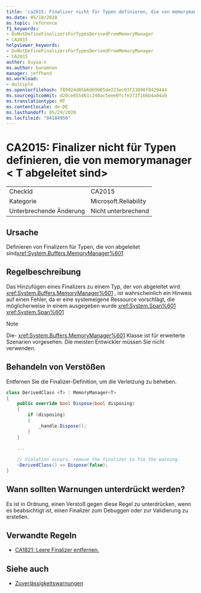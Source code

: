 ```yaml
---
title: 'ca2015: Finalizer nicht für Typen definieren, die von memorymanager abgeleitet sind<T>'
ms.date: 05/18/2020
ms.topic: reference
f1_keywords:
- DoNotDefineFinalizersForTypesDerivedFromMemoryManager
- CA2015
helpviewer_keywords:
- DoNotDefineFinalizersForTypesDerivedFromMemoryManager
- CA2015
author: buyaa-n
ms.author: bunamnan
manager: jeffhand
ms.workload:
- multiple
ms.openlocfilehash: f89924d85b6d69005de223ec03f23898f8429444
ms.sourcegitcommit: d20ce855461c240ac5eee0fcfe373f166b4a04a9
ms.translationtype: MT
ms.contentlocale: de-DE
ms.lasthandoff: 05/29/2020
ms.locfileid: "84184956"
---
```

# <a name="ca2015-do-not-define-finalizers-for-types-derived-from-memorymanagerlttgt"></a>CA2015: Finalizer nicht für Typen definieren, die von memorymanager &lt; T abgeleitet sind&gt;

|||
|-|-|
|CheckId|CA2015|
|Kategorie|Microsoft.Reliability|
|Unterbrechende Änderung|Nicht unterbrechend|

## <a name="cause"></a>Ursache

Definieren von Finalizern für Typen, die von abgeleitet sind<xref:System.Buffers.MemoryManager%601>

## <a name="rule-description"></a>Regelbeschreibung

Das Hinzufügen eines Finalizers zu einem Typ, der von abgeleitet wird <xref:System.Buffers.MemoryManager%601> , ist wahrscheinlich ein Hinweis auf einen Fehler, da er eine systemeigene Ressource vorschlägt, die möglicherweise in einem ausgegeben wurde <xref:System.Span%601> <xref:System.Span%601>

> [!NOTE]
> Die- <xref:System.Buffers.MemoryManager%601> Klasse ist für erweiterte Szenarien vorgesehen. Die meisten Entwickler müssen Sie nicht verwenden.

## <a name="how-to-fix-violations"></a>Behandeln von Verstößen

Entfernen Sie die Finalizer-Definition, um die Verletzung zu beheben.

```csharp
class DerivedClass <T> : MemoryManager<T>
{
    public override bool Dispose(bool disposing)
    {
        if (disposing)
        {
            _handle.Dispose();
        }
    }
    
    ...
    
    // Violation occurs, remove the finalizer to fix the warning.
    ~DerivedClass() => Dispose(false);
}
```

## <a name="when-to-suppress-warnings"></a>Wann sollten Warnungen unterdrückt werden?

Es ist in Ordnung, einen Verstoß gegen diese Regel zu unterdrücken, wenn es beabsichtigt ist, einen Finalizer zum Debuggen oder zur Validierung zu erstellen.

## <a name="related-rules"></a>Verwandte Regeln

- [CA1821: Leere Finalizer entfernen.](ca1821.md)

## <a name="see-also"></a>Siehe auch

- [Zuverlässigkeitswarnungen](../code-quality/reliability-warnings.md)
